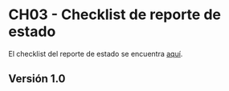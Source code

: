 # CH03 - Checklist de reporte de estado

El checklist del reporte de estado se encuentra [aquí](https://docs.google.com/spreadsheets/d/1iYJ9Lb2cthdDmQOW0uejLv5GPhO9aOrmYA8WeVQbblk/edit?usp=sharing).

## Versión 1.0